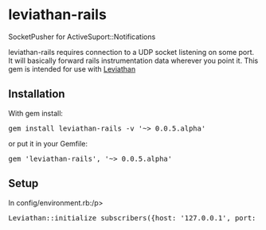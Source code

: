 leviathan-rails
===============

SocketPusher for ActiveSuport::Notifications

<p>
leviathan-rails requires connection to a UDP socket listening on some port. 
It will basically forward rails instrumentation data wherever you point it. 
This gem is intended for use with <a href="https://github.com/bpina/leviathan">Leviathan<a>
</p>

<h2> Installation </h2>
<p>With gem install:</p>
<pre>
gem install leviathan-rails -v '~> 0.0.5.alpha'
</pre>

<p>or put it in your Gemfile:</p>
<pre>
gem 'leviathan-rails', '~> 0.0.5.alpha'
</pre>

<h2>Setup</h2>
<p>In config/environment.rb:/p>
<pre>
Leviathan::initialize_subscribers({host: '127.0.0.1', port: 8080})
</pre>
